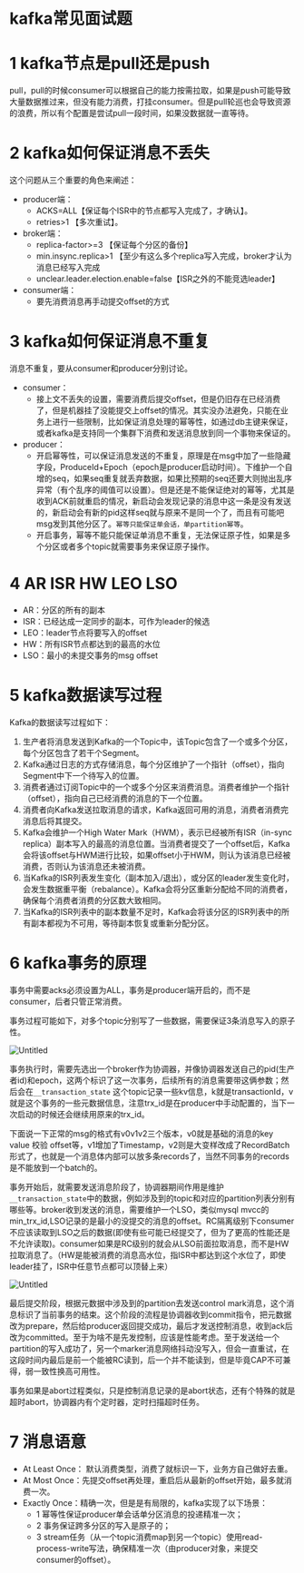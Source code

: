 # kafka常见面试题
# 1 kafka节点是pull还是push
pull，pull的时候consumer可以根据自己的能力按需拉取，如果是push可能导致大量数据推过来，但没有能力消费，打挂consumer。但是pull轮巡也会导致资源的浪费，所以有个配置是尝试pull一段时间，如果没数据就一直等待。
# 2 kafka如何保证消息不丢失
这个问题从三个重要的角色来阐述：
- producer端： 
    - ACKS=ALL【保证每个ISR中的节点都写入完成了，才确认】。
    - retries>1 【多次重试】。
- broker端：
    - replica-factor>=3 【保证每个分区的备份】
    - min.insync.replica>1 【至少有这么多个replica写入完成，broker才认为消息已经写入完成
    - unclear.leader.election.enable=false【ISR之外的不能竞选leader】
- consumer端：
    - 要先消费消息再手动提交offset的方式
# 3 kafka如何保证消息不重复
消息不重复，要从consumer和producer分别讨论。
- consumer：
    - 接上文不丢失的设置，需要消费后提交offset，但是仍旧存在已经消费了，但是机器挂了没能提交上offset的情况。其实没办法避免，只能在业务上进行一些限制，比如保证消息处理的幂等性，如通过db主键来保证，或者kafka是支持同一个集群下消费和发送消息放到同一个事物来保证的。
- producer：
    - 开启幂等性，可以保证消息发送的不重复，原理是在msg中加了一些隐藏字段，ProduceId+Epoch（epoch是producer启动时间）。下维护一个自增的seq，如果seq重复就丢弃数据，如果比预期的seq还要大则抛出乱序异常（有个乱序的阈值可以设置）。但是还是不能保证绝对的幂等，尤其是收到ACK前就重启的情况，新启动会发现记录的消息中这一条是没有发送的，新启动会有新的pid这样seq就与原来不是同一个了，而且有可能吧msg发到其他分区了。`幂等只能保证单会话，单partition幂等`。
    - 开启事务，幂等不能只能保证单消息不重复，无法保证原子性，如果是多个分区或者多个topic就需要事务来保证原子操作。
# 4 AR ISR HW LEO LSO
- AR：分区的所有的副本
- ISR：已经达成一定同步的副本，可作为leader的候选
- LEO：leader节点将要写入的offset
- HW：所有ISR节点都达到的最高的水位
- LSO：最小的未提交事务的msg offset
# 5 kafka数据读写过程
Kafka的数据读写过程如下：

1. 生产者将消息发送到Kafka的一个Topic中，该Topic包含了一个或多个分区，每个分区包含了若干个Segment。
2. Kafka通过日志的方式存储消息，每个分区维护了一个指针（offset），指向Segment中下一个待写入的位置。
3. 消费者通过订阅Topic中的一个或多个分区来消费消息。消费者维护一个指针（offset），指向自己已经消费的消息的下一个位置。
4. 消费者向Kafka发送拉取消息的请求，Kafka返回可用的消息，消费者消费完消息后将其提交。
5. Kafka会维护一个High Water Mark（HWM），表示已经被所有ISR（in-sync replica）副本写入的最高的消息位置。当消费者提交了一个offset后，Kafka会将该offset与HWM进行比较，如果offset小于HWM，则认为该消息已经被消费，否则认为该消息还未被消费。
6. 当Kafka的ISR列表发生变化（副本加入/退出），或分区的leader发生变化时，会发生数据重平衡（rebalance）。Kafka会将分区重新分配给不同的消费者，确保每个消费者消费的分区数大致相同。
7. 当Kafka的ISR列表中的副本数量不足时，Kafka会将该分区的ISR列表中的所有副本都视为不可用，等待副本恢复或重新分配分区。
# 6 kafka事务的原理
事务中需要acks必须设置为ALL，事务是producer端开启的，而不是consumer，后者只管正常消费。

事务过程可能如下，对多个topic分别写了一些数据，需要保证3条消息写入的原子性。

![Untitled](https://i.imgur.com/W5IYedJ.png)

事务执行时，需要先选出一个broker作为协调器，并像协调器发送自己的pid(生产者id)和epoch，这两个标识了这一次事务，后续所有的消息需要带这俩参数；然后会在`__transaction_state` 这个topic记录一些kv信息，k就是transactionId，v就是这个事务的一些元数据信息，注意trx_id是在producer中手动配置的，当下一次启动的时候还会继续用原来的trx_id。

下面说一下正常的msg的格式有v0v1v2三个版本，v0就是基础的消息的key value 校验 offset等，v1增加了Timestamp，v2则是大变样改成了RecordBatch形式了，也就是一个消息体内部可以放多条records了，当然不同事务的records是不能放到一个batch的。

事务开始后，就需要发送消息阶段了，协调器期间作用是维护`__transaction_state`中的数据，例如涉及到的topic和对应的partition列表分别有哪些等。broker收到发送的消息，需要维护一个LSO，类似mysql mvcc的min_trx_id,LSO记录的是最小的没提交的消息的offset。RC隔离级别下consumer不应该读取到LSO之后的数据(即使有些可能已经提交了，但为了更高的性能还是不允许读取)。consumer如果是RC级别的就会从LSO前面拉取消息，而不是HW拉取消息了。（HW是能被消费的消息高水位，指ISR中都达到这个水位了，即使leader挂了，ISR中任意节点都可以顶替上来）

![Untitled](https://i.imgur.com/Vo9G9BM.png)

最后提交阶段，根据元数据中涉及到的partition去发送control mark消息，这个消息标识了当前事务的结束。这个阶段的流程是协调器收到commit指令，把元数据改为prepare，然后给producer返回提交成功，最后才发送控制消息，收到ack后改为committed。至于为啥不是先发控制，应该是性能考虑。至于发送给一个partition的写入成功了，另一个marker消息网络抖动没写入，但会一直重试，在这段时间内最后是前一个能被RC读到，后一个并不能读到，但是毕竟CAP不可兼得，弱一致性换高可用性。

事务如果是abort过程类似，只是控制消息记录的是abort状态，还有个特殊的就是超时abort，协调器内有个定时器，定时扫描超时任务。
# 7 消息语意
- At Least Once： 默认消费类型，消费了就标识一下，业务方自己做好去重。
- At Most Once：先提交offset再处理，重启后从最新的offset开始，最多就消费一次。
- Exactly Once：精确一次，但是是有局限的，kafka实现了以下场景：
    - 1 幂等性保证producer单会话单分区消息的投递精准一次；
    - 2 事务保证跨多分区的写入是原子的；
    - 3 stream任务（从一个topic消费map到另一个topic）使用read-process-write写法，确保精准一次（由producer对象，来提交consumer的offset）。